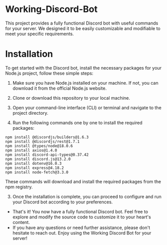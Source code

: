 # Working-Discord-Bot
This project provides a fully functional Discord bot with useful commands for your server. We designed it to be easily customizable and modifiable to meet your specific requirements.

# Installation
To get started with the Discord bot, install the necessary packages for your Node.js project, follow these simple steps:

1. Make sure you have Node.js installed on your machine. If not, you can download it from the official Node.js website.

2. Clone or download this repository to your local machine.

3. Open your command-line interface (CLI) or terminal and navigate to the project directory.

4. Run the following commands one by one to install the required packages:
```
npm install @discordjs/builders@1.6.3
npm install @discordjs/rest@1.7.1
npm install @types/node@18.0.6
npm install axios@1.4.0
npm install discord-api-types@0.37.42
npm install discord.js@13.2.0
npm install dotenv@16.0.3
npm install express@4.18.2
npm install node-fetch@3.3.0
```
These commands will download and install the required packages from the npm registry.

3. Once the installation is complete, you can proceed to configure and run your Discord bot according to your preferences.

- That's it! You now have a fully functional Discord bot. Feel free to explore and modify the source code to customize it to your heart's content.
- If you have any questions or need further assistance, please don't hesitate to reach out. Enjoy using the Working Discord Bot for your server!
